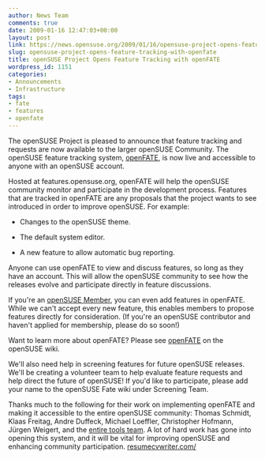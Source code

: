 ```yaml
---
author: News Team
comments: true
date: 2009-01-16 12:47:03+00:00
layout: post
link: https://news.opensuse.org/2009/01/16/opensuse-project-opens-feature-tracking-with-openfate/
slug: opensuse-project-opens-feature-tracking-with-openfate
title: openSUSE Project Opens Feature Tracking with openFATE
wordpress_id: 1151
categories:
- Announcements
- Infrastructure
tags:
- fate
- features
- openfate
---
```


The openSUSE Project is pleased to announce that feature tracking and requests are now available to the larger openSUSE Community. The openSUSE feature tracking system, [openFATE](https://features.opensuse.org/), is now live and accessible to anyone with an openSUSE account.

Hosted at features.opensuse.org, openFATE will help the openSUSE community monitor and participate in the development process. Features that are tracked in openFATE are any proposals that the project wants to see introduced in order to improve openSUSE. For example:



	
  * Changes to the openSUSE theme.

	
  * The default system editor.

	
  * A new feature to allow automatic bug reporting.


Anyone can use openFATE to view and discuss features, so long as they have an account. This will allow the openSUSE community to see how the releases evolve and participate directly in feature discussions.

If you're an [openSUSE Member](//opensuse.org/Member), you can even add features in openFATE. While we can't accept every new feature, this enables members to propose features directly for consideration. (If you're an openSUSE contributor and haven't applied for membership, please do so soon!)

Want to learn more about openFATE? Please see [openFATE](//en.opensuse.org/OpenFate) on the openSUSE wiki.

We'll also need help in screening features for future openSUSE releases. We'll be creating a volunteer team to help evaluate feature requests and help direct the future of openSUSE! If you'd like to participate, please add your name to the openSUSE Fate wiki under Screening Team.

Thanks much to the following for their work on implementing openFATE and making it accessible to the entire openSUSE community: Thomas Schmidt, Klaas Freitag, Andre Duffeck, Michael Loeffler, Christopher Hofmann, Jürgen Weigert, and the [entire tools team](//en.opensuse.org/Tools_and_Services_Team). A lot of hard work has gone into opening this system, and it will be vital for improving openSUSE and enhancing community participation. [resumecvwriter.com/](https://resumecvwriter.com/)
